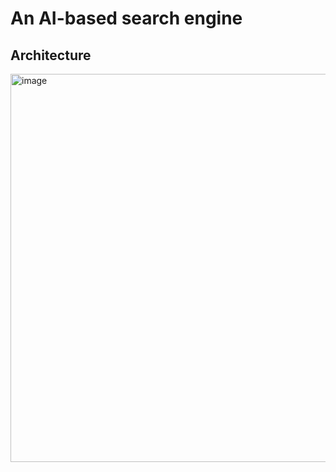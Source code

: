 # An AI-based search engine
## Architecture
<img width="1146" height="621" alt="image" src="https://github.com/user-attachments/assets/ac80d5e8-5858-4184-a16e-c320b5baed46" />
